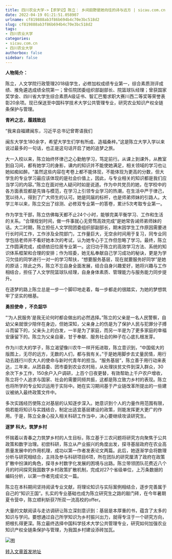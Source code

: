 ```yaml
---
title: 四川农业大学->【求学记】陈立： 乡间田野是她向往的诗与远方 | sicau.com.cn
date: 2022-04-19 01:21:51.058907
urlname: cf819888ab3f86b694b4c70e3bc518d2
slug: cf819888ab3f86b694b4c70e3bc518d2
tags: 
- 四川农业大学
categories:
- sicau.com.cn
- 四川农业大学
authorbox: false
sidebar: false
---
```

**人物简介：**

陈立，人文学院行政管理2018级学生，必修加权成绩专业第一，综合素质测评成绩、推免遴选成绩全院第一；曾任院团委组织部副部长、院篮球队经理；曾获国家奖学金、四川省大学生综合素质A级证书、智汇巴蜀求职大赛川西二等奖等荣誉表彰20余项。现已保送至中国科学技术大学公共管理专业，研究农业知识产权全链条保护与管理。

**青衿之志，履践致远**

“我来自福建闽东，习近平总书记曾寄语我们
<!--more-->
闽东大学生180余字，希望大学生们学有所成、造福桑梓。”这是陈立大学入学以来说过最多的一句话，也正是这句话开启了她的追梦之旅。

大一入校以来，陈立始终怀律己之心勤勉学习，笃定前行。从课上到课外，从教室到自习间，都有她学习的身影，课内的知识并不能使她满足，相关领域的学习也让她如痴如醉。“虽然这些内容在考卷上都不能体现，不能体现为更高的分数，但大学生的专业学习最应该体现的是社会价值上，因此，与专业相关的知识都是我们应当学习的内容。”陈立在面对他人疑问时如是说道。作为中共党员的她，在学校中的各方面表现都是先锋与模范，在学习上引领专业学习的热潮，在生活中严于律己，宽以待人，得到了广大师生的认可。她是同届的标杆，也是师弟师妹的引路人。大学三年以来，陈立交出了综测、必修双专业第一的答卷，累计5次考取专业第一。

作为学生干部，陈立仿佛每天都不止24个小时，能够完美平衡学习、工作和生活的关系。“合理规划时间，做一件事就心无旁骛高效完成”是她常告诫师弟师妹的话。大二时期，陈立担任人文学院团委组织部副部长，期末因学生工作原因需要进行长时间工作，工作涉及全院部门，工作量巨大，无空余时间用于复习，同专业同学包括老师并不看好她本次的考试，认为她专心于工作但忽略了学习。最终，陈立工作圆满完成，成绩依旧位居专业第一。这归功于陈立的高效学习方法、系统的知识体系框架和合理的安排；作为班委，她无私奉献自己学习成功的秘诀，更是为学习欠佳的同学进行一对一的学习帮扶，“想要服务基层，现在就要服务好同学”是她的原话；除此之外，陈立不忘自身全面发展，结合自身兴趣爱好，她将兴趣与工作相结合，担任了人文学院篮球队经理，自身身体素质、管理能力与服务能力同步提升。

在逐梦的路上陈立总是一步一个脚印地走着，每一步都走的很踏实，为她的梦想筑牢了坚实的根基。

**勇担使命** **，不负韶华**

“‘为人民服务’是我无论何时都会做出的必然选择。”陈立的父亲是一名人民警察，自幼父亲就很少陪伴在身边，但她深知，父亲身上的伤是为了保护人民与犯罪分子搏斗而留下的，父亲头上的白发，一半是为了家庭，而另一半是为了更多家庭的幸福安康留下的。陈立为父亲自豪，甘于奉献、服务社会的种子在心底扎根发芽。

作为川农大的学子，陈立渴望像川农牛一样开拓进取，陈立意识到，“中国偌大的版图上，无尽的远方，无数的人们，都与我有关。”于是她用脚步去丈量民情，用行动去践行川农大人的使命与新时代青年的担当。“服务基层”，陈立善于用行动来表达，三年来，从团县委、团市委到农业农村局，从处理扶贫文件到深入群众，30余次下乡工作，150余户入户调研，上百个日夜更替，有效帮助上千户农户增收，陈立将个人追求与国家、社会的需要同频共振，这都是陈立致力乡村的表现。陈立也将所学的专业知识运用于实际中。她在实习期间基于产业链改革所提出的一些建议被纳入最终政策文件中。

多次实践经历使陈立对基层的认知逐步深入。她意识到个人的力量作用范围有限，倘若能将知识与实践结合，制定出适宜基层建设的政策，则能发挥更大更广的作用。于是，陈立全身心投入相关科研工作当中，决心要继续攻读研究生。

**逐梦** **科大，筑梦乡村**

怀揣着以青春之力筑梦乡村的人生目标，陈立基于三农问题将研究方向聚焦于公共政策和数字治理。初尝科研，陈立从产业振兴的角度出发，探寻基层政府在农业高质量发展中的作用机理，成功以第一作者发表论文两篇。此后，她逐渐学会将数理分析与研究相结合，主持及参与科研项目6项，所在团队的研究厘清了政府在政策扩散中扮演的角色，探寻乡村数字化发展的困境与出路。陈立带领团队花费近八个月的时间探究我国数字乡村政策扩散机制，完成对27个省级单位，上万条数据的编码分析，以第一作者完成论文一篇。

陈立在本科期间坚持阅读专业文献，将理论知识与实际案例相结合，逐步完善属于自己的“知识王国”。扎实的专业基础也成为陈立研究生之路的敲门砖，在今年暑期夏令营中，陈立顺利斩获7所双一流高校的offer。

大量的文献阅读与走访调研让陈立深刻意识到：基层是本厚重的书，蕴含了太多的知识与学问。要想通过自己所学知识为乡村振兴出力，就得专注于一个研究方向，把根扎得更深。陈立最终选择中国科学技术大学公共管理专业，研究如何加强农业知识产权全链条保护与管理，为我国乡村建设添砖加瓦。

![图](https://news.sicau.edu.cn/__local/7/34/80/67B95896112725D38EA47877ECA_B03CE208_1CAAB.png)

[转入文章首发地址](https://news.sicau.edu.cn/info/1078/67383.htm)